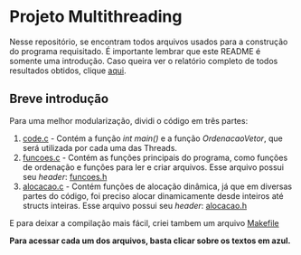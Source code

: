 # Projeto Multithreading
Nesse repositório, se encontram todos arquivos usados para a construção do programa requisitado.
É importante lembrar que este README é somente uma introdução. Caso queira ver o relatório completo de todos resultados obtidos, clique [aqui](Relatório%20do%20Projeto.pdf).

## Breve introdução
Para uma melhor modularização, dividi o código em três partes: 
1. [code.c](code.c) - Contém a função *int main()* e 
a função *OrdenacaoVetor*, que será utilizada por cada uma das Threads.
2. [funcoes.c](funcoes.c) - Contém as funções principais do programa, como funções de
ordenação e funções para ler e criar arquivos. Esse arquivo possui seu *header*: [funcoes.h](funcoes.h)
3. [alocacao.c](alocacao.c) - Contém funções de alocação dinâmica, já que em diversas partes do código,
foi preciso alocar dinamicamente desde inteiros até structs inteiras. Esse arquivo possui seu *header*: [alocacao.h](alocacao.h)

E para deixar a compilação mais fácil, criei tambem um arquivo [Makefile](Makefile)

**Para acessar cada um dos arquivos, basta clicar sobre os textos em azul.**
